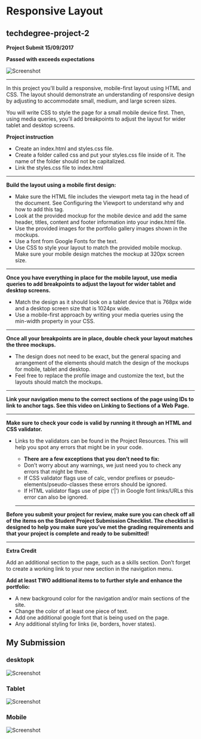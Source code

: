 # Responsive Layout
## techdegree-project-2

**Project Submit 15/09/2017**

**Passed with exceeds expectations**

![Screenshot](mockups/treehouse-note.png)


-----------------------------------------------------


In this project you'll build a responsive, mobile-first layout using HTML and CSS. The layout should demonstrate an understanding of responsive design by adjusting to accommodate small, medium, and large screen sizes.

You will write CSS to style the page for a small mobile device first. Then, using media queries, you’ll add breakpoints to adjust the layout for wider tablet and desktop screens.


**Project instruction**

* Create an index.html and styles.css file.
* Create a folder called css and put your styles.css file inside of it. The name of the folder should not be capitalized.
* Link the styles.css file to index.html

-----------------------------------------------------

**Build the layout using a mobile first design:**

* Make sure the HTML file includes the viewport meta tag in the head of the document. See Configuring the Viewport to understand why and how to add this tag.
* Look at the provided mockup for the mobile device and add the same header, titles, content and footer information into your index.html file.
* Use the provided images for the portfolio gallery images shown in the mockups.
* Use a font from Google Fonts for the text.
* Use CSS to style your layout to match the provided mobile mockup. Make sure your mobile design matches the mockup at 320px screen size.

----------------------------------------------------

**Once you have everything in place for the mobile layout, use media queries to add breakpoints to adjust the layout for wider tablet and desktop screens.**

* Match the design as it should look on a tablet device that is 768px wide and a desktop screen size that is 1024px wide.
* Use a mobile-first approach by writing your media queries using the min-width property in your CSS.

----------------------------------------------------

**Once all your breakpoints are in place, double check your layout matches the three mockups.**
* The design does not need to be exact, but the general spacing and arrangement of the elements should match the design of the mockups for mobile, tablet and desktop.
* Feel free to replace the profile image and customize the text, but the layouts should match the mockups.

----------------------------------------------------

**Link your navigation menu to the correct sections of the page using IDs to link to anchor tags. See this video on Linking to Sections of a Web Page.**

----------------------------------------------------

**Make sure to check your code is valid by running it through an HTML and CSS validator.**
* Links to the validators can be found in the Project Resources. This will help you spot any errors that might be in your code.
  *  **There are a few exceptions that you don’t need to fix:**
  * Don’t worry about any warnings, we just need you to check any errors that might be there.
  * If CSS validator flags use of calc, vendor prefixes or pseudo-elements/pseudo-classes these errors should be ignored.
  * If HTML validator flags use of pipe (‘|’) in Google font links/URLs this error can also be ignored.
  
  ----------------------------------------------------
 
**Before you submit your project for review, make sure you can check off all of the items on the Student Project Submission Checklist. The checklist is designed to help you make sure you’ve met the grading requirements and that your project is complete and ready to be submitted!**

----------------------------------------------------

**Extra Credit**

Add an additional section to the page, such as a skills section. Don’t forget to create a working link to your new section in the navigation menu.

**Add at least TWO additional items to to further style and enhance the portfolio:**
 * A new background color for the navigation and/or main sections of the site.
 * Change the color of at least one piece of text.
 * Add one additional google font that is being used on the page.
 * Any additional styling for links (ie, borders, hover states).
 
 ## My Submission ##
 

### desktopk ###

![Screenshot](mockups/destok.png)


### Tablet ###

![Screenshot](mockups/tablet.png)


### Mobile ###

![Screenshot](mockups/mobile.png)
